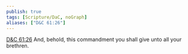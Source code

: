 ```yaml
---
publish: true
tags: [Scripture/DaC, noGraph]
aliases: ["D&C 61:26"]
---
```

[D&C 61:26](https://churchofjesuschrist.org/study/scriptures/dc-testament/dc/61?lang=eng&id=p26#p26) And, behold, this commandment you shall give unto all your brethren.
